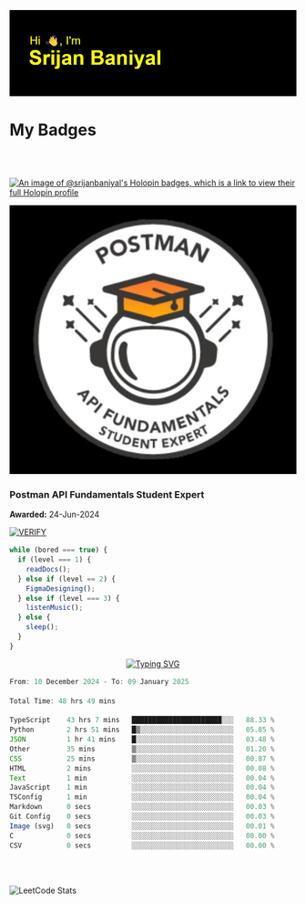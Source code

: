 ![Header](./header.png)

# My Badges

<Br />
<Br />

[![An image of @srijanbaniyal's Holopin badges, which is a link to view their full Holopin profile](https://holopin.me/srijanbaniyal)](https://holopin.io/@srijanbaniyal)

[![Postman API Fundamentals Student Expert](/Postman.jpeg)](https://api.badgr.io/public/assertions/r9BLLy0oTfKJBbkGuDI1zA)

### Postman API Fundamentals Student Expert

**Awarded:** 24-Jun-2024

[![VERIFY](https://img.shields.io/badge/VERIFY-blue)](https://badgecheck.io?url=https%3A%2F%2Fapi.badgr.io%2Fpublic%2Fassertions%2Fr9BLLy0oTfKJBbkGuDI1zA)

```javascript
while (bored === true) {
  if (level === 1) {
    readDocs();
  } else if (level == 2) {
    FigmaDesigning();
  } else if (level === 3) {
    listenMusic();
  } else {
    sleep();
  }
}
```

<p align="center">
  <a href="https://git.io/typing-svg"><img src="https://readme-typing-svg.demolab.com?font=Tilt+Prism&size=30&pause=1000&color=0FF75B&center=true&vCenter=true&width=800&height=80&lines=Time+spent+on+various+Programming+languages" alt="Typing SVG" /></a>
</p>

<!--START_SECTION:waka-->

```TypeScript
From: 10 December 2024 - To: 09 January 2025

Total Time: 48 hrs 49 mins

TypeScript    43 hrs 7 mins   ██████████████████████░░░   88.33 %
Python        2 hrs 51 mins   █▒░░░░░░░░░░░░░░░░░░░░░░░   05.85 %
JSON          1 hr 41 mins    █░░░░░░░░░░░░░░░░░░░░░░░░   03.48 %
Other         35 mins         ▒░░░░░░░░░░░░░░░░░░░░░░░░   01.20 %
CSS           25 mins         ▒░░░░░░░░░░░░░░░░░░░░░░░░   00.87 %
HTML          2 mins          ░░░░░░░░░░░░░░░░░░░░░░░░░   00.08 %
Text          1 min           ░░░░░░░░░░░░░░░░░░░░░░░░░   00.04 %
JavaScript    1 min           ░░░░░░░░░░░░░░░░░░░░░░░░░   00.04 %
TSConfig      1 min           ░░░░░░░░░░░░░░░░░░░░░░░░░   00.04 %
Markdown      0 secs          ░░░░░░░░░░░░░░░░░░░░░░░░░   00.03 %
Git Config    0 secs          ░░░░░░░░░░░░░░░░░░░░░░░░░   00.03 %
Image (svg)   0 secs          ░░░░░░░░░░░░░░░░░░░░░░░░░   00.01 %
C             0 secs          ░░░░░░░░░░░░░░░░░░░░░░░░░   00.00 %
CSV           0 secs          ░░░░░░░░░░░░░░░░░░░░░░░░░   00.00 %
```

<!--END_SECTION:waka-->

<Br />
<Br />

![LeetCode Stats](https://leetcard.jacoblin.cool/Srijan-Baniyal?theme=dark&font=Rasa&ext=contest)
